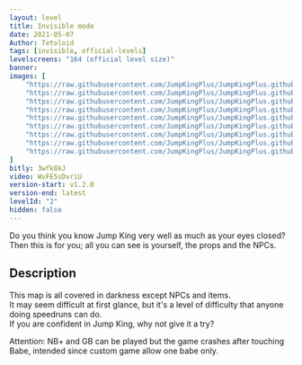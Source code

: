 ```yaml
---
layout: level
title: Invisible mode
date: 2021-05-07
Author: Tetoloid
tags: [invisible, official-levels]
levelscreens: "164 (official level size)"
banner: 
images: [
    "https://raw.githubusercontent.com/JumpKingPlus/JumpKingPlus.github.io/www/images/workshop/levels/ws2-banner.png",
    "https://raw.githubusercontent.com/JumpKingPlus/JumpKingPlus.github.io/www/images/workshop/levels/ws2-2.png",
    "https://raw.githubusercontent.com/JumpKingPlus/JumpKingPlus.github.io/www/images/workshop/levels/ws2-3.png",
    "https://raw.githubusercontent.com/JumpKingPlus/JumpKingPlus.github.io/www/images/workshop/levels/ws2-4.png",
    "https://raw.githubusercontent.com/JumpKingPlus/JumpKingPlus.github.io/www/images/workshop/levels/ws2-5.png",
    "https://raw.githubusercontent.com/JumpKingPlus/JumpKingPlus.github.io/www/images/workshop/levels/ws2-6.png",
    "https://raw.githubusercontent.com/JumpKingPlus/JumpKingPlus.github.io/www/images/workshop/levels/ws2-7.png",
    "https://raw.githubusercontent.com/JumpKingPlus/JumpKingPlus.github.io/www/images/workshop/levels/ws2-8.png",
    "https://raw.githubusercontent.com/JumpKingPlus/JumpKingPlus.github.io/www/images/workshop/levels/ws2-9.png"
]
bitly: 3wfk8kJ
video: WvFE5sDvriU
version-start: v1.2.0
version-end: latest
levelId: "2"
hidden: false
---
```


Do you think you know Jump King very well as much as your eyes closed? Then this is for you; all you can see is yourself, the props and the NPCs.

<!-- more -->

<div id="description">
    <h2>Description</h2>
    <p>This map is all covered in darkness except NPCs and items.<br>
    It may seem difficult at first glance, but it's a level of difficulty that anyone doing speedruns can do.<br>
    If you are confident in Jump King, why not give it a try?</p>
    <p>Attention: NB+ and GB can be played but the game crashes after touching Babe, intended since custom game allow one babe only.</p>
</div>